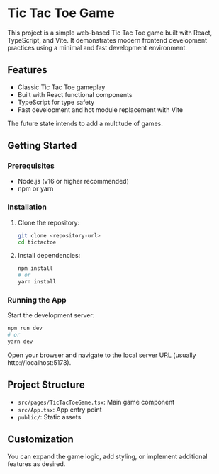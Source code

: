 # Tic Tac Toe Game

This project is a simple web-based Tic Tac Toe game built with React, TypeScript, and Vite. It demonstrates modern frontend development practices using a minimal and fast development environment.

## Features

- Classic Tic Tac Toe gameplay
- Built with React functional components
- TypeScript for type safety
- Fast development and hot module replacement with Vite

The future state intends to add a multitude of games.

## Getting Started

### Prerequisites

- Node.js (v16 or higher recommended)
- npm or yarn

### Installation

1. Clone the repository:

   ```sh
   git clone <repository-url>
   cd tictactoe
   ```

2. Install dependencies:

   ```sh
   npm install
   # or
   yarn install
   ```

### Running the App

Start the development server:

```sh
npm run dev
# or
yarn dev
```

Open your browser and navigate to the local server URL (usually http://localhost:5173).

## Project Structure

- `src/pages/TicTacToeGame.tsx`: Main game component
- `src/App.tsx`: App entry point
- `public/`: Static assets

## Customization

You can expand the game logic, add styling, or implement additional features as desired.